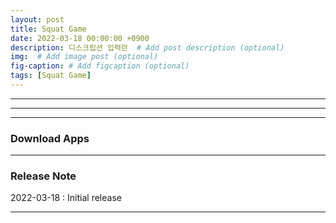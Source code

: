 ```yaml
---
layout: post
title: Squat Game
date: 2022-03-18 00:00:00 +0900
description: 디스크립션 입력란  # Add post description (optional)
img:  # Add image post (optional)
fig-caption: # Add figcaption (optional)
tags: [Squat Game]
---
```


<!-- {% include youtube.html id="LNF-fd_JYkU" %}   -->

***

<!-- <div style="margin: 0px auto; max-width:780px;background-color: #FFF;padding-bottom: 50px;">
      <style type="text/css">
      .embed-container iframe,
      .embed-container object,
      .embed-container embed {position: absolute;top: 0;left: 50%;transform: translateX(-50%);width: 93%;height: 100%;}
      </style>
      <div class="embed-container" style="position: relative; padding-bottom: 52.23%; max-width: 100%; height: 0px; overflow: hidden">
          <iframe allowfullscreen="" frameborder="0" height="376" 
            src="https://www.youtube.com/embed/s-3e17Bxj74?rel=0" title="동영상" width="100%">
          </iframe>
      </div>
</div> -->


***

<!-- <iframe src="https://www.youtube.com/embed/LNF-fd_JYkU" title="YouTube video player" frameborder="0" allow="accelerometer; autoplay; clipboard-write; encrypted-media; gyroscope; picture-in-picture" allowfullscreen></iframe> -->

***
### Download Apps   
  
<!-- <a href="https://apps.apple.com/kr/app/squat-game/id1608755127?itsct=apps_box_badge&amp;itscg=30200"><img src="https://tools.applemediaservices.com/api/badges/download-on-the-app-store/black/en-us?size=250x83&amp;releaseDate=1647475200&h=b309ade9fd3e0df6f758ee13cebaa84c" alt="Download on the App Store"></a>
<a href='https://play.google.com/store/apps/details?id=com.squat_squad.squat_squad&hl=ko&ah=lmrCEM0z8M55HxNakJH2zFQMiiU&pcampaignid=pcampaignidMKT-Other-global-all-co-prtnr-py-PartBadge-Mar2515-1'><img alt='Get it on Google Play' src='https://static-assets.clubhouseapi.com/static/img/googleplay.a1b4ed6211c9.svg'/></a>              -->
      
              
***   

### Release Note
2022-03-18 : Initial release
***   
